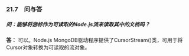 ### 21.7　问与答

##### 问：能够将游标作为可读取的Node.js流来读取其中的文档吗？

**答：** 可以。Node.js MongoDB驱动程序提供了CursorStream()类，可用于将Cursor对象转换为可读取的流对象。

